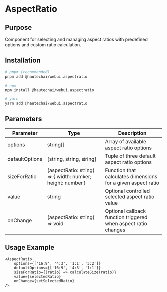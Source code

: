 # AspectRatio

## Purpose

Component for selecting and managing aspect ratios with predefined options and custom ratio calculation.

## Installation

```bash
# pnpm (recommended)
pnpm add @hautechai/webui.aspectratio

# npm
npm install @hautechai/webui.aspectratio

# yarn
yarn add @hautechai/webui.aspectratio
```

## Parameters

| Parameter      | Type                                                       | Description                                                    |
| -------------- | ---------------------------------------------------------- | -------------------------------------------------------------- |
| options        | string[]                                                   | Array of available aspect ratio options                        |
| defaultOptions | [string, string, string]                                   | Tuple of three default aspect ratio options                    |
| sizeForRatio   | (aspectRatio: string) => { width: number; height: number } | Function that calculates dimensions for a given aspect ratio   |
| value          | string                                                     | Optional controlled selected aspect ratio value                |
| onChange       | (aspectRatio: string) => void                              | Optional callback function triggered when aspect ratio changes |

## Usage Example

```tsx
<AspectRatio
    options={['16:9', '4:3', '1:1', '3:2']}
    defaultOptions={['16:9', '4:3', '1:1']}
    sizeForRatio={(ratio) => calculateSize(ratio)}
    value={selectedRatio}
    onChange={setSelectedRatio}
/>
```
